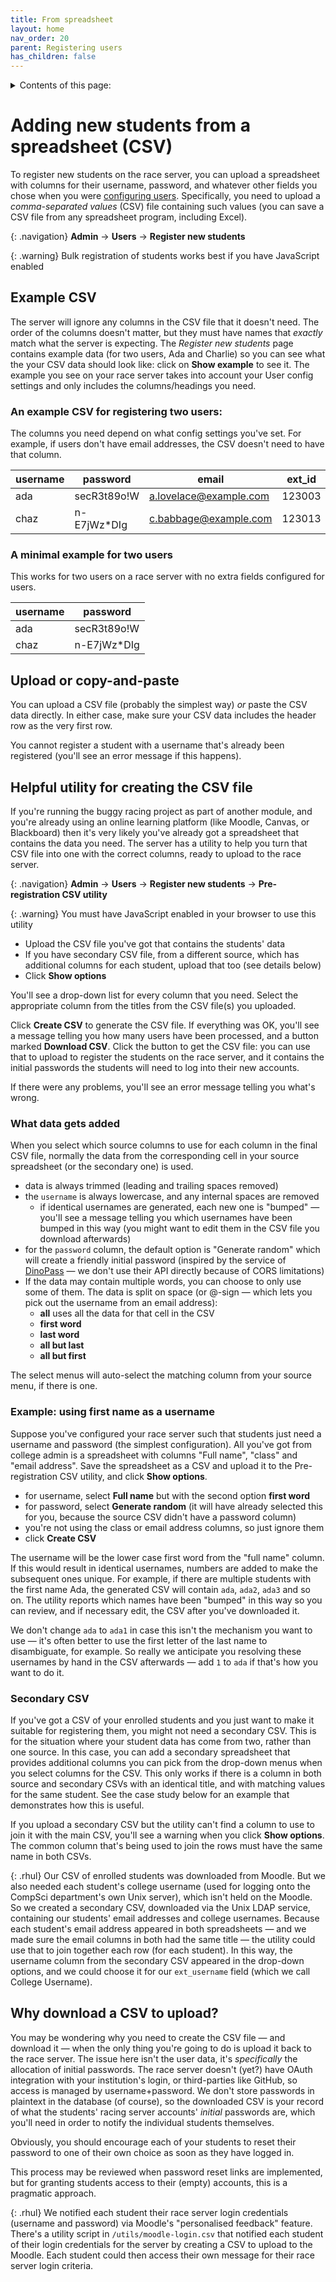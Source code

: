 ```yaml
---
title: From spreadsheet
layout: home
nav_order: 20
parent: Registering users
has_children: false
---
```


<details close markdown="block">
  <summary>
    Contents of this page:
  </summary>
  {: .text-delta }
- TOC
{:toc}
</details>

# Adding new students from a spreadsheet (CSV)

To register new students on the race server, you can upload a spreadsheet with
columns for their username, password, and whatever other fields you chose when
you were [configuring users](../customising/users). Specifically, you need to
upload a _comma-separated values_ (CSV) file containing such values (you can
save a CSV file from any spreadsheet program, including Excel).

{: .navigation}
**Admin** → **Users** → **Register new students**

{: .warning}
Bulk registration of students works best if you have JavaScript enabled


## Example CSV

The server will ignore any columns in the CSV file that it doesn't need. The
order of the columns doesn't matter, but they must have names that _exactly_
match what the server is expecting. The _Register new students_ page contains
example data (for two users, Ada and Charlie) so you can see what the your CSV
data should look like: click on **Show example** to see it. The example you
see on your race server takes into account your User config settings and only
includes the columns/headings you need.


### An example CSV for registering two users:

The columns you need depend on what config settings you've set. For example, if
users don't have email addresses, the CSV doesn't need to have that column.

| username | password    | email                  | ext_id | ext_username | first_name | last_name |
|----------|-------------|------------------------|--------|--------------|------------|-----------|
| ada      | secR3t89o!W | a.lovelace@example.com | 123003 | al003        | Ada        | Lovelace  |
| chaz     | n-E7jWz*DIg | c.babbage@example.com  | 123013 | cb002        | Charles    | Babbage   |



### A minimal example for two users

This works for two users on a race server with no extra fields configured for
users.

| username | password    |
|----------|-------------|
| ada      | secR3t89o!W |
| chaz     | n-E7jWz*DIg |


## Upload or copy-and-paste


You can upload a CSV file (probably the simplest way) _or_ paste the CSV data
directly. In either case, make sure your CSV data includes the header row as the
very first row.

You cannot register a student with a username that's already been registered
(you'll see an error message if this happens).


## Helpful utility for creating the CSV file

If you're running the buggy racing project as part of another module, and you're
already using an online learning platform (like Moodle, Canvas, or Blackboard)
then it's very likely you've already got a spreadsheet that contains the data
you need. The server has a utility to help you turn that CSV file into one with
the correct columns, ready to upload to the race server.

{: .navigation}
**Admin** → **Users** → **Register new students** → **Pre-registration CSV utility**

{: .warning}
You must have JavaScript enabled in your browser to use this utility

* Upload the CSV file you've got that contains the students' data
* If you have secondary CSV file, from a different source, which has additional
  columns for each student, upload that too (see details below)
* Click **Show options**

You'll see a drop-down list for every column that you need. Select the
appropriate column from the titles from the CSV file(s) you uploaded.

Click **Create CSV** to generate the CSV file. If everything was OK, you'll see
a message telling you how many users have been processed, and a button marked
**Download CSV**. Click the button to get the CSV file: you can use that to
upload to register the students on the race server, and it contains the initial
passwords the students will need to log into their new accounts.

If there were any problems, you'll see an error message telling you what's
wrong.

### What data gets added

When you select which source columns to use for each column in the final CSV
file, normally the data from the corresponding cell in your source spreadsheet
(or the secondary one) is used.

* data is always trimmed (leading and trailing spaces removed)
* the `username` is always lowercase, and any internal spaces are removed
  * if identical usernames are generated, each new one is "bumped" — you'll see
    a message telling you which usernames have been bumped in this way (you
    might want to edit them in the CSV file you download afterwards)
* for the `password` column, the default option is "Generate random" which will
  create a friendly initial password (inspired by the service of
  [DinoPass](https://www.dinopass.com) — we don't use their API directly
  because of CORS limitations)
* If the data may contain multiple words, you can choose to only use some of
  them. The data is split on space (or @-sign — which lets you pick out the
  username from an email address):
  * **all** uses all the data for that cell in the CSV
  * **first word**
  * **last word**
  * **all but last**
  * **all but first**

The select menus will auto-select the matching column from your source menu, if
there is one.


### Example: using first name as a username

Suppose you've configured your race server such that students just need a
username and password (the simplest configuration). All you've got from
college admin is a spreadsheet with columns "Full name", "class" and "email
address". Save the spreadsheet as a CSV and upload it to the Pre-registration
CSV utility, and click **Show options**.

* for username, select **Full name** but with the second option **first word**
* for password, select **Generate random** (it will have already selected this
  for you, because the source CSV didn't have a password column)
* you're not using the class or email address columns, so just ignore them
* click **Create CSV**

The username will be the lower case first word from the "full name" column. If
this would result in identical usernames, numbers are added to make the
subsequent ones unique. For example, if there are multiple students with the
first name Ada, the generated CSV will contain `ada`, `ada2`, `ada3` and so on.
The utility reports which names have been "bumped" in this way so you can
review, and if necessary edit, the CSV after you've downloaded it.

We don't change `ada` to `ada1` in case this isn't the mechanism you want to
use — it's often better to use the first letter of the last name to disambiguate,
for example. So really we anticipate you resolving these usernames by hand in
the CSV afterwards — add `1` to `ada` if that's how you want to do it.

### Secondary CSV

If you've got a CSV of your enrolled students and you just want to make it
suitable for registering them, you might not need a secondary CSV. This is for
the situation where your student data has come from two, rather than one
source. In this case, you can add a secondary spreadsheet that provides
additional columns you can pick from the drop-down menus when you select
columns for the CSV. This only works if there is a column in both source and
secondary CSVs with an identical title, and with matching values for the same
student. See the case study below for an example that demonstrates how this is
useful.

If you upload a secondary CSV but the utility can't find a column to use to
join it with the main CSV, you'll see a warning when you click **Show options**.
The common column that's being used to join the rows must have the same name in
both CSVs.

{: .rhul}
Our CSV of enrolled students was downloaded from Moodle. But we also needed
each student's college username (used for logging onto the CompSci department's
own Unix server), which isn't held on the Moodle. So we created a secondary
CSV, downloaded via the Unix LDAP service, containing our students' email
addresses and college usernames. Because each student's email address appeared
in both spreadsheets — and we made sure the email columns in both had the same
title — the utility could use that to join together each row (for each
student). In this way, the username column from the secondary CSV appeared in
the drop-down options, and we could choose it for our `ext_username` field
(which we call College Username).


## Why download a CSV to upload?

You may be wondering why you need to create the CSV file — and download it —
when the only thing you're going to do is upload it back to the race server.
The issue here isn't the user data, it's _specifically_ the allocation of
initial passwords. The race server doesn't (yet?) have OAuth integration with
your institution's login, or third-parties like GitHub, so access is managed by
username+password. We don't store passwords in plaintext in the database (of
course), so the downloaded CSV is your record of what the students' racing
server accounts' _initial_ passwords are, which you'll need in order to notify
the individual students themselves.

Obviously, you should encourage each of your students to reset their password
to one of their own choice as soon as they have logged in.

This process may be reviewed when password reset links are implemented, but
for granting students access to their (empty) accounts, this is a pragmatic
approach.

{: .rhul}
We notified each student their race server login credentials (username and
password) via Moodle's "personalised feedback" feature. There's a utility
script in `/utils/moodle-login.csv` that notified each student of their login
credentials for the server by creating a CSV to upload to the Moodle. Each
student could then access their own message for their race server login
criteria.


 



